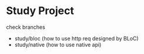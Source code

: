 # Study Project

check branches

 - study/bloc (how to use http req designed by BLoC)
 - study/native (how to use native api)
